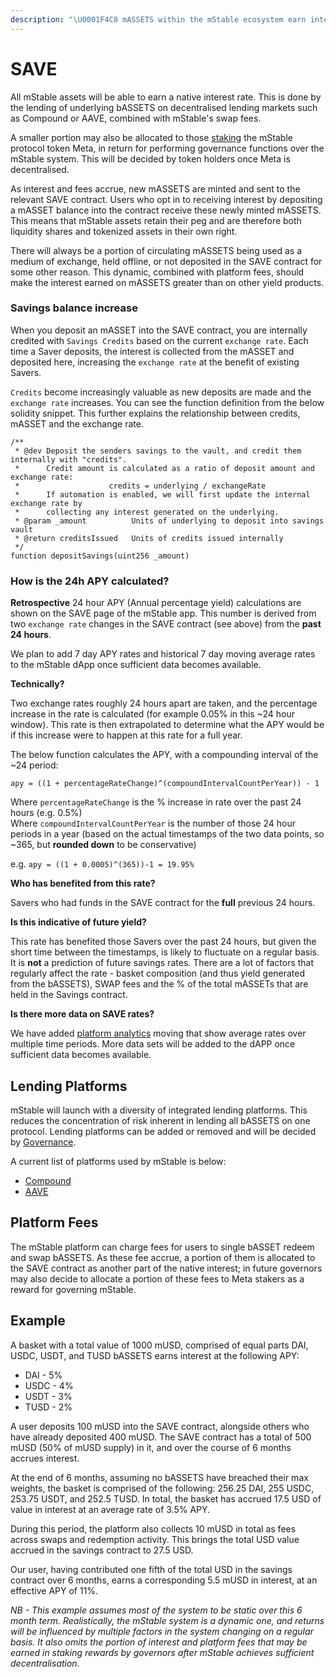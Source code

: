 ```yaml
---
description: "\U0001F4C8 mASSETS within the mStable ecosystem earn interest that is the average of interest earned on composite bASSETS plus platform fees."
---
```


# SAVE

All mStable assets will be able to earn a native interest rate. This is done by the lending of underlying bASSETS on decentralised lending markets such as Compound or AAVE, combined with mStable's swap fees. 

A smaller portion may also be allocated to those [staking]() the mStable protocol token Meta, in return for performing governance functions over the mStable system. This will be decided by token holders once Meta is decentralised.

As interest and fees accrue, new mASSETS are minted and sent to the relevant SAVE contract. Users who opt in to receiving interest by depositing a mASSET balance into the contract receive these newly minted mASSETS. This means that mStable assets retain their peg and are therefore both liquidity shares and tokenized assets in their own right.

There will always be a portion of circulating mASSETS being used as a medium of exchange, held offline, or not deposited in the SAVE contract for some other reason. This dynamic, combined with platform fees, should make the interest earned on mASSETS greater than on other yield products. 

### Savings balance increase

When you deposit an mASSET into the SAVE contract, you are internally credited with `Savings Credits` based on the current `exchange rate`. Each time a Saver deposits, the interest is collected from the mASSET and deposited here, increasing the `exchange rate` at the benefit of existing Savers.

`Credits` become increasingly valuable as new deposits are made and the `exchange rate` increases. You can see the function definition from the below solidity snippet. This further explains the relationship between credits, mASSET and the exchange rate.

```text
/**
 * @dev Deposit the senders savings to the vault, and credit them internally with "credits".
 *      Credit amount is calculated as a ratio of deposit amount and exchange rate:
 *                    credits = underlying / exchangeRate
 *      If automation is enabled, we will first update the internal exchange rate by
 *      collecting any interest generated on the underlying.
 * @param _amount          Units of underlying to deposit into savings vault
 * @return creditsIssued   Units of credits issued internally
 */
function depositSavings(uint256 _amount)
```

### How is the 24h APY calculated?

**Retrospective** 24 hour APY \(Annual percentage yield\) calculations are shown on the SAVE page of the mStable app. This number is derived from two `exchange rate` changes in the SAVE contract \(see above\) from the **past 24 hours**. 

We plan to add 7 day APY rates and historical 7 day moving average rates to the mStable dApp once sufficient data becomes available.

**Technically?**

Two exchange rates roughly 24 hours apart are taken, and the percentage increase in the rate is calculated \(for example 0.05% in this ~24 hour window\). This rate is then extrapolated to determine what the APY would be if this increase were to happen at this rate for a full year.

The below function calculates the APY, with a compounding interval of the ~24 period:

`apy = ((1 + percentageRateChange)^(compoundIntervalCountPerYear)) - 1`

Where `percentageRateChange` is the % increase in rate over the past 24 hours \(e.g. 0.5%\)  
Where `compoundIntervalCountPerYear` is the number of those 24 hour periods in a year \(based on the actual timestamps of the two data points, so ~365, but **rounded down** to be conservative\)

e.g. `apy = ((1 + 0.0005)^(365))-1 = 19.95%` 

**Who has benefited from this rate?**

Savers who had funds in the SAVE contract for the **full** previous 24 hours.

**Is this indicative of future yield?**

This rate has benefited those Savers over the past 24 hours, but given the short time between the timestamps, is likely to fluctuate on a regular basis. It is **not** a prediction of future savings rates. There are a lot of factors that regularly affect the rate - basket composition \(and thus yield generated from the bASSETS\), SWAP fees and the % of the total mASSETs that are held in the Savings contract.

**Is there more data on SAVE rates?**

We have added [platform analytics](https://app.mstable.org/analytics) moving that show average rates over multiple time periods. More data sets will be added to the dAPP once sufficient data becomes available.   

## Lending Platforms

 mStable will launch with a diversity of integrated lending platforms. This reduces the concentration of risk inherent in lending all bASSETS on one protocol. Lending platforms can be added or removed and will be decided by [Governance](../functions/governance.md). 

A current list of platforms used by mStable is below:

* [Compound](https://compound.finance/)
* [AAVE](https://aave.com/)

## Platform Fees

The mStable platform can charge fees for users to single bASSET redeem and swap bASSETS. As these fee accrue, a portion of them is allocated to the SAVE contract as another part of the native interest; in future governors may also decide to allocate a portion of these fees to Meta stakers as a reward for governing mStable. 

## Example

A basket with a total value of 1000 mUSD, comprised of equal parts DAI, USDC, USDT, and TUSD bASSETS earns interest at the following APY:

* DAI - 5%
* USDC - 4%
* USDT - 3%
* TUSD - 2%

A user deposits 100 mUSD into the SAVE contract, alongside others who have already deposited 400 mUSD. The SAVE contract has a total of 500 mUSD \(50% of mUSD supply\) in it, and over the course of 6 months accrues interest. 

At the end of 6 months, assuming no bASSETS have breached their max weights, the basket is comprised of the following: 256.25 DAI, 255 USDC, 253.75 USDT, and 252.5 TUSD. In total, the basket has accrued 17.5 USD of value in interest at an average rate of 3.5% APY. 

During this period, the platform also collects 10 mUSD in total as fees across swaps and redemption activity. This brings the total USD value accrued in the savings contract to 27.5 USD.

Our user, having contributed one fifth of the total USD in the savings contract over 6 months, earns a corresponding 5.5 mUSD in interest, at an effective APY of 11%.

_NB - This example assumes most of the system to be static over this 6 month term. Realistically, the mStable system is a dynamic one, and returns will be influenced by multiple factors in the system changing on a regular basis. It also omits the portion of interest and platform fees that may be earned in staking rewards by governors after mStable achieves sufficient decentralisation._  

